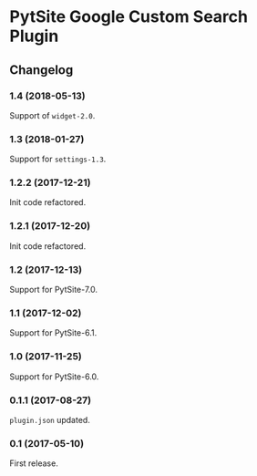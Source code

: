 # PytSite Google Custom Search Plugin


## Changelog

### 1.4 (2018-05-13)

Support of `widget-2.0`.


### 1.3 (2018-01-27)

Support for `settings-1.3`.


### 1.2.2 (2017-12-21)

Init code refactored.


### 1.2.1 (2017-12-20)

Init code refactored.


### 1.2 (2017-12-13)

Support for PytSite-7.0.


### 1.1 (2017-12-02)

Support for PytSite-6.1.


### 1.0 (2017-11-25)

Support for PytSite-6.0.


### 0.1.1 (2017-08-27)

`plugin.json` updated.


### 0.1 (2017-05-10)

First release.
